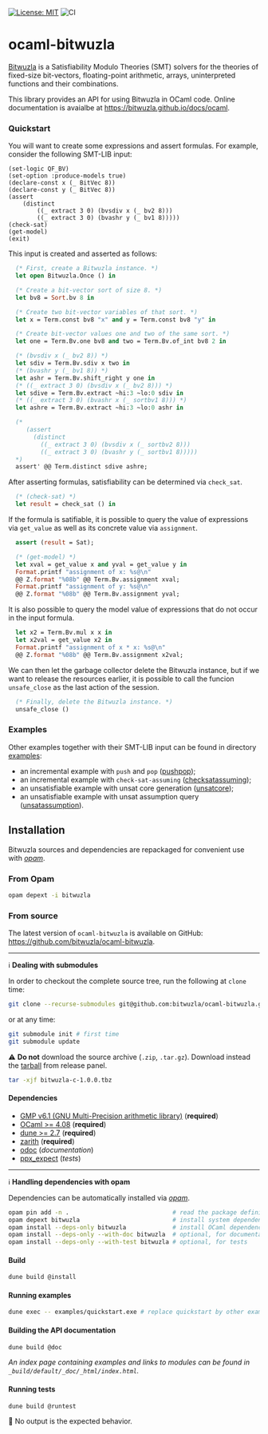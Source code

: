 [![License: MIT](https://img.shields.io/badge/License-MIT-yellow.svg)](https://opensource.org/licenses/MIT)
![CI](https://github.com/bitwuzla/ocaml-bitwuzla/workflows/CI/badge.svg)

# ocaml-bitwuzla

[Bitwuzla](https://bitwuzla.github.io) is a Satisfiability Modulo Theories
(SMT) solvers for the theories of fixed-size bit-vectors, floating-point
arithmetic, arrays, uninterpreted functions and their combinations.

This library provides an API for using Bitwuzla in OCaml code.
Online documentation is avaialbe at
https://bitwuzla.github.io/docs/ocaml.

### Quickstart

You will want to create some expressions and assert formulas.
For example, consider the following SMT-LIB input:

```smt2
(set-logic QF_BV)
(set-option :produce-models true)
(declare-const x (_ BitVec 8))
(declare-const y (_ BitVec 8))
(assert
    (distinct
        ((_ extract 3 0) (bvsdiv x (_ bv2 8)))
        ((_ extract 3 0) (bvashr y (_ bv1 8)))))
(check-sat)
(get-model)
(exit)
```

This input is created and asserted as follows:

```ocaml
  (* First, create a Bitwuzla instance. *)
  let open Bitwuzla.Once () in

  (* Create a bit-vector sort of size 8. *)
  let bv8 = Sort.bv 8 in

  (* Create two bit-vector variables of that sort. *)
  let x = Term.const bv8 "x" and y = Term.const bv8 "y" in

  (* Create bit-vector values one and two of the same sort. *)
  let one = Term.Bv.one bv8 and two = Term.Bv.of_int bv8 2 in

  (* (bvsdiv x (_ bv2 8)) *)
  let sdiv = Term.Bv.sdiv x two in
  (* (bvashr y (_ bv1 8)) *)
  let ashr = Term.Bv.shift_right y one in
  (* ((_ extract 3 0) (bvsdiv x (_ bv2 8))) *)
  let sdive = Term.Bv.extract ~hi:3 ~lo:0 sdiv in
  (* ((_ extract 3 0) (bvashr x (_ sortbv1 8))) *)
  let ashre = Term.Bv.extract ~hi:3 ~lo:0 ashr in

  (*
     (assert
       (distinct
         ((_ extract 3 0) (bvsdiv x (_ sortbv2 8)))
         ((_ extract 3 0) (bvashr y (_ sortbv1 8)))))
  *)
  assert' @@ Term.distinct sdive ashre;
```

After asserting formulas, satisfiability can be determined via
`check_sat`.

```ocaml
  (* (check-sat) *)
  let result = check_sat () in
```

If the formula is satifiable, it is possible to query the value
of expressions via `get_value` as well as its concrete value
via `assignment`.

```ocaml
  assert (result = Sat);

  (* (get-model) *)
  let xval = get_value x and yval = get_value y in
  Format.printf "assignment of x: %s@\n"
  @@ Z.format "%08b" @@ Term.Bv.assignment xval;
  Format.printf "assignment of y: %s@\n"
  @@ Z.format "%08b" @@ Term.Bv.assignment yval;
```

It is also possible to query the model value of expressions that do not
occur in the input formula.

```ocaml
  let x2 = Term.Bv.mul x x in
  let x2val = get_value x2 in
  Format.printf "assignment of x * x: %s@\n"
  @@ Z.format "%08b" @@ Term.Bv.assignment x2val;
```

We can then let the garbage collector delete the Bitwuzla instance,
but if we want to release the resources earlier, it is possible to
call the funcion `unsafe_close` as the last action of the session.

```ocaml
  (* Finally, delete the Bitwuzla instance. *)
  unsafe_close ()
```

### Examples

Other examples together with their SMT-LIB input can be found in directory
[examples](https://github.com/bitwuzla/ocaml-bitwuzla/tree/master/examples):
- an incremental example with `push` and `pop`
([pushpop](https://github.com/bitwuzla/ocaml-bitwuzla/tree/master/examples/pushpop.ml));
- an incremental example with `check-sat-assuming`
([checksatassuming](https://github.com/bitwuzla/ocaml-bitwuzla/tree/master/examples/checksatassuming.ml));
- an unsatisfiable example with unsat core generation
([unsatcore](https://github.com/bitwuzla/ocaml-bitwuzla/tree/master/examples/unsatcore.ml));
- an unsatisfiable example with unsat assumption query
([unsatassumption](https://github.com/bitwuzla/ocaml-bitwuzla/tree/master/examples/unsatassumption.ml)).

## Installation

Bitwuzla sources and dependencies are repackaged for convenient use
with [*opam*](https://opam.ocaml.org/).

### From Opam

```bash
opam depext -i bitwuzla
```

### From source

The latest version of `ocaml-bitwuzla` is available on GitHub:
https://github.com/bitwuzla/ocaml-bitwuzla.

---
:information_source: **Dealing with submodules**

In order to checkout the complete source tree,
run the following at `clone` time:
```bash
git clone --recurse-submodules git@github.com:bitwuzla/ocaml-bitwuzla.git
```
or at any time:
```bash
git submodule init # first time
git submodule update
```

:warning: **Do not** download the source archive (`.zip`, `.tar.gz`).
Download instead the
[tarball](https://github.com/bitwuzla/ocaml-bitwuzla/releases/download/1.0.0/bitwuzla-c-1.0.0.tbz) from release panel.
```bash
tar -xjf bitwuzla-c-1.0.0.tbz
```

#### Dependencies

- [GMP v6.1 (GNU Multi-Precision arithmetic library)](https://gmplib.org)
  (**required**)
- [OCaml >= 4.08](https://github.com/ocaml/ocaml) (**required**)
- [dune >= 2.7](https://github.com/ocaml/dune) (**required**)
- [zarith](https://github.com/ocaml/Zarith) (**required**)
- [odoc](https://github.com/ocaml/odoc) (*documentation*)
- [ppx_expect](https://github.com/janestreet/ppx_expect) (*tests*)

---
:information_source: **Handling dependencies with opam**

Dependencies can be automatically installed via
[*opam*](https://opam.ocaml.org/doc/Install.html).

```bash
opam pin add -n .                             # read the package definition
opam depext bitwuzla                          # install system dependencies
opam install --deps-only bitwuzla             # install OCaml dependencies
opam install --deps-only --with-doc bitwuzla  # optional, for documentation
opam install --deps-only --with-test bitwuzla # optional, for tests
```

#### Build

```bash
dune build @install
```

#### Running examples

```bash
dune exec -- examples/quickstart.exe # replace quickstart by other examples
```

#### Building the API documentation

```bash
dune build @doc
```
*An index page containing examples and links to modules can be found in
`_build/default/_doc/_html/index.html`.*

#### Running tests

```bash
dune build @runtest
```

:memo: No output is the expected behavior.
